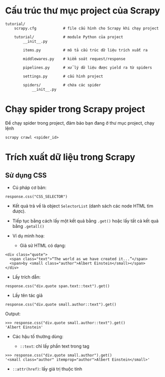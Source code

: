 # Cấu trúc thư mục project của Scrapy
```
tutorial/
    scrapy.cfg            # file cấu hình cho Scrapy khi chạy project

    tutorial/             # module Python của project
        __init__.py

        items.py          # mô tả cấu trúc dữ liệu trích xuất ra

        middlewares.py    # kiểm soát request/response

        pipelines.py      # xử lý dữ liệu được yield ra từ spiders

        settings.py       # cấu hình project

        spiders/          # chứa các spider
            __init__.py
```

# Chạy spider trong Scrapy project
Để chạy spider trong project, đảm bảo bạn đang ở thư mục project, chạy lệnh
```
scrapy crawl <spider_id>
```
# Trích xuất dữ liệu trong Scrapy
## Sử dụng CSS
* Cú pháp cơ bản:
```
response.css("CSS_SELECTOR")
```
  * Kết quả trả về là object `SelectorList` (danh sách các node HTML tìm được).
  * Tiếp tục bằng cách lấy một kết quả bằng `.get()` hoặc lấy tất cả kết quả bằng `.getall()`

* Ví dụ minh hoạ:
  * Giả sử HTML có dạng:
```
<div class="quote">
  <span class="text">“The world as we have created it...”</span>
  <span>by <small class="author">Albert Einstein</small></span>
</div>
```
  * Lấy trích dẫn:
```
response.css("div.quote span.text::text").get()
```
  * Lấy tên tác giả
```
response.css("div.quote small.author::text").get()
```

Output:
```
>>> response.css("div.quote small.author::text").get()
'Albert Einstein'
```
* Các hậu tố thường dùng:

  * `::text`: chỉ lấy phần text trong tag
```
>>> response.css("div.quote small.author").get()      
'<small class="author" itemprop="author">Albert Einstein</small>'
```
  * `::attr(href)`: lấy giá trị thuộc tính
